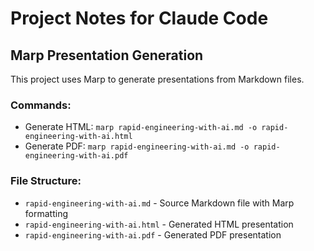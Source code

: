 # Project Notes for Claude Code

## Marp Presentation Generation

This project uses Marp to generate presentations from Markdown files.

### Commands:
- Generate HTML: `marp rapid-engineering-with-ai.md -o rapid-engineering-with-ai.html`
- Generate PDF: `marp rapid-engineering-with-ai.md -o rapid-engineering-with-ai.pdf`

### File Structure:
- `rapid-engineering-with-ai.md` - Source Markdown file with Marp formatting
- `rapid-engineering-with-ai.html` - Generated HTML presentation
- `rapid-engineering-with-ai.pdf` - Generated PDF presentation